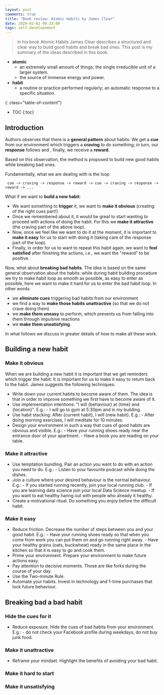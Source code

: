 ```yaml
---
layout: post
comments: true
title: "Book review: Atomic Habits by James Clear"
date: 2020-02-02 00:23:00
tags: self-developement
---
```


> In his book Atomic Habits James Clear describes a structured and clear way to build good habits and break bad ones. This post is my summary of the ideas described in this book.

<!--more-->
- **atomic** 
    - an extremely small amount of things; the single irreducible unit of a larger system. 
    - the source of immense energy and power. 
- **habit** 
    - a routine or practice performed regularly; an automatic response to a specific situation. 
  
{: class="table-of-content"}
* TOC
{:toc}


## Introduction

Authors observes that there is a **general pattern** about habits: We get a **cue** from our environment which triggers a **craving** to do something; in turn, our **response** follows and , finally, we receive a **reward**. 

Based on this observation, the method is proposed to build new good habits while breaking bad ones. 

Fundamentally, what we are dealing with is the loop 
     
     cue -> craving -> response -> reward -> cue -> craving -> response -> reward -> ...

What if we want to **build a new habit**:
- We want something to **trigger** it, we want to **make it obvious** (creating of the right cues part!).
- Once we remembered about it, it would be great to start wanting to proceed with actions of doing the habit. For this we **make it attractive** (the craving part of the above loop).
- Now, once we feel like we want to do it at the moment, it is important to **make it easy** for us to start with doing it (taking care of the response part of the loop).
- Finally, in order for us to want to repeat this habit again, we want to **feel satisfied** after finishing the actions, i.e., we want the "reward" to be positive.

Now, what about **breaking bad habits**. The idea is based on the same general observation about the habits: while during habit building procedure we try to make habit loop as smooth as possible, as easy to enter as possible, here we want to make it hard for us to enter the bad habit loop. In other words:
- we **eliminate cues** triggering bad habits from our environment
- we find a way to **make those habits unattractive** (so that we do not crave doing them)
- we **make them uneasy** to perform, which prevents us from falling into them through impulsive reactions
- we **make them unsatisfying**.

In what follows we discuss in greater details of how to make all these work.

## Building a new habit
### Make it obvious 
When we are building a new habit it is important that we get reminders which trigger the habit. It is important for us to make it easy to return back to the habit. James suggests the following techniques:
- Write down your current habits to become aware of them. The idea is that in order to improve something we first have to become aware of it. 
- Use implementation intentions: "I will {behaviour} at {time} and {location}". 
    E.g.: - I will go to gym at 5:30pm and in my building.
- Use habit stacking: After {current habit}, I will {new habit}. 
    E.g.: - After doing morning exercises, I will meditate for 10 minutes.
- Design your environment in such a way that cues of good habits are obvious and visible. 
    E.g.: - Have your running shoes ready near the entrance door of your apartment. 
          - Have a book you are reading on your table. 
### Make it attractive
- Use temptation bundling. Pair an action you want to do with an action you need to do. 
    E.g.: - Listen to your favourite podcast while doing the dishes.
- Join a culture where your desired behaviour is the normal behaviour. 
    E.g.: - If you started running recently, join your local running club. 
          - If you are learning data science join your local Data Science meetup. 
          - If you want to eat healthy hanng out with people who already it healthy. 
- Create a motivational ritual. Do something you enjoy before the difficult habit. 
### Make it easy
- Reduce friction. Decrease the number of steps between you and your good habit. 
    E.g.: - Have your running shoes ready so that when you come from work you can put them on and go running right away. 
          - Have your healthy grains (oats, buckwheat) ready in the same place in the kitchen so that it is easy to go and cook them. 
- Prime your environment. Prepare your environment to make future actions easy.
- Pay attention to decisive moments. Those are like forks during the course of your day. 
- Use the Two-minute Rule. 
- Automate your habits. Invest in technology and 1-time purchases that lock future behaviour. 

## Breaking bad a bad habit
### Hide the cues for it 
- Reduce exposure. Hide the cues of bad habits from your environment. 
    E.g.: - do not check your Facebook profile during weekdays; do not buy junk food.  
### Make it unattractive
- Reframe your mindset. Highlight the benefits of avoiding your bad habit.
### Make it hard to start

### Make it unsatisfying 







